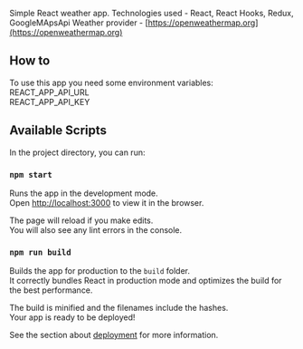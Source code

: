 Simple React weather app.
Technologies used - React, React Hooks, Redux, GoogleMApsApi
Weather provider -  [https://openweathermap.org](https://openweathermap.org)

## How to

To use this app you need some environment variables: <br />
REACT_APP_API_URL <br />
REACT_APP_API_KEY <br />
## Available Scripts

In the project directory, you can run:

### `npm start`

Runs the app in the development mode.<br />
Open [http://localhost:3000](http://localhost:3000) to view it in the browser.

The page will reload if you make edits.<br />
You will also see any lint errors in the console.

### `npm run build`

Builds the app for production to the `build` folder.<br />
It correctly bundles React in production mode and optimizes the build for the best performance.

The build is minified and the filenames include the hashes.<br />
Your app is ready to be deployed!

See the section about [deployment](https://facebook.github.io/create-react-app/docs/deployment) for more information.

